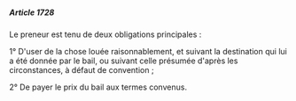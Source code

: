 ##### Article 1728

Le preneur est tenu de deux obligations principales :

1° D'user de la chose louée raisonnablement, et suivant la destination qui lui a été donnée par le bail, ou suivant celle présumée d'après les circonstances, à défaut de convention ;

2° De payer le prix du bail aux termes convenus.

